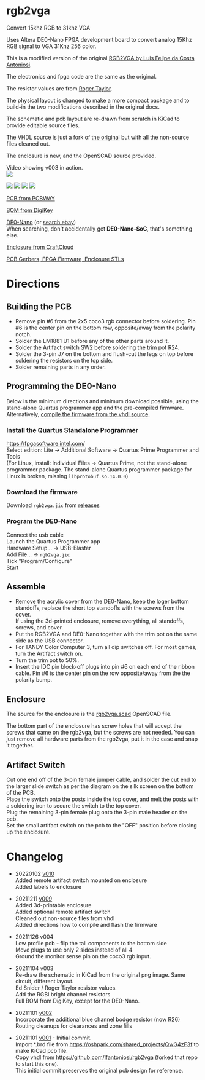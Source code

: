 # rgb2vga
Convert 15khz RGB to 31khz VGA

Uses Altera DE0-Nano FPGA development board to convert analog 15Khz RGB signal to VGA 31Khz 256 color.

This is a modified version of the original [RGB2VGA by Luis Felipe da Costa Antoniosi](https://sites.google.com/site/tandycocoloco/rgb2vga).

The electronics and fpga code are the same as the original.

The resistor values are from [Roger Taylor](http://www.cococommunity.net/vga-for-the-coco-3/).

The physical layout is changed to make a more compact package and to build-in the two modifications described in the original docs.

The schematic and pcb layout are re-drawn from scratch in KiCad to provide editable source files.

The VHDL source is just a fork of [the original](https://github.com/lfantoniosi/rgb2vga) but with all the non-source files cleaned out.

The enclosure is new, and the OpenSCAD source provided.

Video showing v003 in action.  
[![](https://img.youtube.com/vi/MPYQRHWyUGA/hqdefault.jpg)](https://youtu.be/MPYQRHWyUGA)

![](PCB/rgb2vga.jpg)
![](PCB/rgb2vga.bottom.jpg)
![](PCB/rgb2vga.svg)
![](case/rgb2vga.png)

<!-- [PCB from OSHPark]()  -->
[PCB from PCBWAY](https://www.pcbway.com/project/shareproject/de0_nano_fpga_rgb2vga.html)  

[BOM from DigiKey](https://www.digikey.com/short/j4vbnmvj)

[DE0-Nano](http://www.terasic.com.tw/cgi-bin/page/archive.pl?Language=English&No=593) (or [search ebay](https://www.ebay.com/sch/i.html?_nkw=de0-nano&_sacat=0&LH_TitleDesc=0&_odkw=de0+nano&_osacat=0&_sop=15))  
When searching, don't accidentally get **DE0-Nano-SoC**, that's something else.

[Enclosure from CraftCloud](https://craftcloud3d.com/offer/d4cd8db9-7730-4e94-9b07-fe7791e4c351)

[PCB Gerbers, FPGA Firmware, Enclosure STLs](../../releases/)

# Directions  
## Building the PCB  
- Remove pin #6 from the 2x5 coco3 rgb connector before soldering. Pin #6 is the center pin on the bottom row, opposite/away from the polarity notch.  
- Solder the LM1881 U1 before any of the other parts around it.  
- Solder the Artifact switch SW2 before soldering the trim pot R24.  
- Solder the 3-pin J7 on the bottom and flush-cut the legs on top before soldering the resistors on the top side.  
- Solder remaining parts in any order.  

## Programming the DE0-Nano  
Below is the minimum directions and minimum download possible, using the stand-alone Quartus programmer app and the pre-compiled firmware.  
Alternatively, [compile the firmware from the vhdl source](compile_vhdl.md).

### Install the Quartus Standalone Programmer  
https://fpgasoftware.intel.com/  
Select edition: Lite -> Additional Software -> Quartus Prime Programmer and Tools  
(For Linux, install: Individual Files -> Quartus Prime, not the stand-alone programmer package. The stand-alone Quartus programmer package for Linux is broken, missing ```libprotobuf.so.14.0.0```)

### Download the firmware
Download ```rgb2vga.jic``` from [releases](../../releases/)  

### Program the DE0-Nano  
Connect the usb cable  
Launch the Quartus Programmer app  
Hardware Setup... -> USB-Blaster  
Add File... -> ```rgb2vga.jic```  
Tick "Program/Configure"  
Start  

## Assemble
- Remove the acrylic cover from the DE0-Nano, keep the loger bottom standoffs, replace the short top standoffs with the screws from the cover.  
 If using the 3d-printed enclosure, remove everything, all standoffs, screws, and cover.  
- Put the RGB2VGA and DE0-Nano together with the trim pot on the same side as the USB connector.  
- For TANDY Color Computer 3, turn all dip switches off. For most games, turn the Artifact switch on.  
- Turn the trim pot to 50%.  
- Insert the IDC pin block-off plugs into pin #6 on each end of the ribbon cable. Pin #6 is the center pin on the row opposite/away from the the polarity bump.  

## Enclosure
The source for the enclosure is the [rgb2vga.scad](case/rgb2vga.scad) OpenSCAD file.

The bottom part of the enclosure has screw holes that will accept the screws that came on the rgb2vga, but the screws are not needed. You can just remove all hardware parts from the rgb2vga, put it in the case and snap it together.

## Artifact Switch
Cut one end off of the 3-pin female jumper cable, and solder the cut end to the larger slide switch as per the diagram on the silk screen on the bottom of the PCB.  
Place the switch onto the posts inside the top cover, and melt the posts with a soldering iron to secure the switch to the top cover.  
Plug the remaining 3-pin female plug onto the 3-pin male header on the pcb.  
Set the small artifact switch on the pcb to the "OFF" position before closing up the enclosure.

# Changelog
* 20220102 [v010](../../tree/v010)  
 Added remote artifact switch mounted on enclosure  
 Added labels to enclosure

* 20211211 [v009](../../tree/v009)  
 Added 3d-printable enclosure  
 Added optional remote artifact switch  
 Cleaned out non-source files from vhdl  
 Added directions how to compile and flash the firmware  

* 20211126 v004  
 Low profile pcb - flip the tall components to the bottom side  
 Move plugs to use only 2 sides instead of all 4  
 Ground the monitor sense pin on the coco3 rgb input.

* 20211104 [v003](../../tree/v003)  
 Re-draw the schematic in KiCad from the original png image. Same circuit, different layout.  
 Ed Snider / Roger Taylor resistor values.  
 Add the RGBI bright channel resistors  
 Full BOM from DigiKey, except for the DE0-Nano.  

* 20211101 [v002](../../tree/v002)  
 Incorporate the additional blue channel bodge resistor (now R26)  
 Routing cleanups for clearances and zone fills  

* 20211101 [v001](../../tree/v001) - Initial commit.  
 Import \*.brd file from https://oshpark.com/shared_projects/QwG4zF3f to make KiCad pcb file.  
 Copy vhdl from https://github.com/lfantoniosi/rgb2vga (forked that repo to start this one).  
 This initial commit preserves the original pcb design for reference.  
